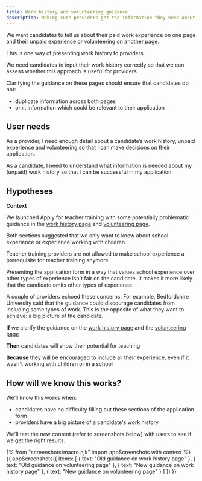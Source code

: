 ```yaml
---
title: Work history and volunteering guidance
description: Making sure providers get the information they need about a candidate's (unpaid) work history.
---
```

We want candidates to tell us about their paid work experience on one page and their unpaid experience or volunteering on another page.

This is one way of presenting work history to providers.

We need candidates to input their work history correctly so that we can assess whether this approach is useful for providers.

Clarifying the guidance on these pages should ensure that candidates do not:

* duplicate information across both pages
* omit information which could be relevant to their application

## User needs

As a provider, I need enough detail about a candidate’s work history, unpaid experience and volunteering so that I can make decisions on their application.

As a candidate, I need to understand what information is needed about my (unpaid) work history so that I can be successful in my application.

## Hypotheses

**Context**

We launched Apply for teacher training with some potentially problematic guidance in the [work history page](/apply-for-teacher-training/work-history-and-volunteering#guidance-on-work-history-page) and [volunteering page](/apply-for-teacher-training/work-history-and-volunteering#guidance-on-volunteering-page).

Both sections suggested that we only want to know about school experience or experience working with children.

Teacher training providers are not allowed to make school experience a prerequisite for teacher training anymore.

Presenting the application form in a way that values school experience over other types of experience isn't fair on the candidate. It makes it more likely that the candidate omits other types of experience.

A couple of providers echoed these concerns. For example, Bedfordshire University said that the guidance could discourage candidates from including some types of work. This is the opposite of what they want to achieve: a big picture of the candidate.   

**If** we clarify the guidance on the [work history page](/apply-for-teacher-training/work-history-and-volunteering#guidance-on-work-history-page) and the [volunteering page](/apply-for-teacher-training/work-history-and-volunteering#guidance-on-volunteering-page)

**Then** candidates will show their potential for teaching

**Because** they will be encouraged to include all their experience, even if it wasn't working with children or in a school

## How will we know this works?

 We’ll know this works when:

 * candidates have no difficulty filling out these sections of the application form
 * providers have a big picture of a candidate's work history

 We'll test the new content (refer to screenshots below) with users to see if we get the right results.

{% from "screenshots/macro.njk" import appScreenshots with context %}
{{ appScreenshots({
  items: [
    { text: "Old guidance on work history page" },
    { text: "Old guidance on volunteering page" },
    { text: "New guidance on work history page" },
    { text: "New guidance on volunteering page" }
  ]
}) }}
